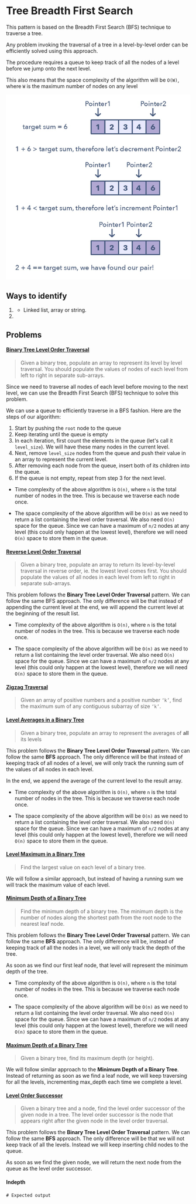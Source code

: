 # Tree Breadth First Search 

This pattern is based on the Breadth First Search (BFS) technique to traverse a tree.

Any problem invoking the traversal of a tree in a level-by-level order can be efficiently solved using this approach.

The procedure requires a queue to keep track of all the nodes of a level before we jump onto the next level.

This also means that the space complexity of the algorithm will be `O(W)`, where `W` is the maximum number of nodes on any level


![two pointers](../../../assets/two_pointers.png)


## Ways to identify

1. 
    - Linked list, array or string.

2. 

## Problems

#### [Binary Tree Level Order Traversal](./02.%20Maximum%20Sum%20Subarray%20of%20Size%20K.py) 

> Given a binary tree, populate an array to represent its level by level traversal. You should populate the values of nodes of each level from left to right in separate sub-arrays. 

Since we need to traverse all nodes of each level before moving to the next level, we can use the Breadth First Search (BFS) technique to solve this problem.

We can use a queue to efficiently traverse in a BFS fashion. Here are the steps of our algorithm:

1. Start by pushing the `root` node to the queue
2. Keep iterating until the queue is empty
3. In each iteration, first count the elements in the queue (let's call it `level_size`). We will have these many nodes in the current level.
4. Next, remove `level_size` nodes from the queue and push their value in an array to represent the current level.
5. After removing each node from the queue, insert both of its children into the queue.
6. If the queue is not empty, repeat from step 3 for the next level.

- Time complexity of the above algorithm is `O(n)`, where `n` is the total number of nodes in the tree. This is because we traverse each node once.

- The space complexity of the above algorithm will be `O(n)` as we need to return a list containing the level order traversal. We also need `O(n)` space for the queue. Since we can have a maximum of `n/2` nodes at any level (this could only happen at the lowest level), therefore we will need `O(n)` space to store them in the queue.


 
#### [Reverse Level Order Traversal](link)

> Given a binary tree, populate an array to return its level-by-level traversal in reverse order, ie. the lowest level comes first.
> You should populate the values of all nodes in each level from left to right in separate sub-arrays.

This problem follows the **Binary Tree Level Order Traversal** pattern. We can follow the same BFS approach. The only difference will be that instead of appending the current level at the end, we will append the current level at the beginning of the result list.

- Time complexity of the above algorithm is `O(n)`, where `n` is the total number of nodes in the tree. This is because we traverse each node once.

- The space complexity of the above algorithm will be `O(n)` as we need to return a list containing the level order traversal. We also need `O(n)` space for the queue. Since we can have a maximum of `n/2` nodes at any level (this could only happen at the lowest level), therefore we will need `O(n)` space to store them in the queue.

#### [Zigzag Traversal](link)

> Given an array of positive numbers and a positive number `‘k’`, find the maximum sum of any contiguous subarray of size `‘k’`.

#### [Level Averages in a Binary Tree](link)

> Given a binary tree, populate an array to represent the averages of **all** its levels

This problem follows the **Binary Tree Level Order Traversal** pattern. We can follow the same **BFS** approach. The only difference will be that instead of keeping track of all nodes of a level, we will only track the running sum of the values of all nodes in each level.

In the end, we append the average of the current level to the result array.


- Time complexity of the above algorithm is `O(n)`, where `n` is the total number of nodes in the tree. This is because we traverse each node once.

- The space complexity of the above algorithm will be `O(n)` as we need to return a list containing the level order traversal. We also need `O(n)` space for the queue. Since we can have a maximum of `n/2` nodes at any level (this could only happen at the lowest level), therefore we will need `O(n)` space to store them in the queue.

#### [Level Maximum in a Binary Tree](link)

> Find the largest value on each level of a binary tree.

We will follow a similar approach, but instead of having a running sum we will track the maximum value of each level.


#### [Minimum Depth of a Binary Tree]()

> Find the minimum depth of a binary tree. The minimum depth is the number of nodes along the shortest path from the root node to the nearest leaf node.

This problem follows the **Binary Tree Level Order Traversal** pattern. We can follow the same **BFS** approach. The only difference will be, instead of keeping track of all the nodes in a level, we will only track the depth of the tree. 

As soon as we find our first leaf node, that level will represent the minimum depth of the tree.



- Time complexity of the above algorithm is `O(n)`, where `n` is the total number of nodes in the tree. This is because we traverse each node once.

- The space complexity of the above algorithm will be `O(n)` as we need to return a list containing the level order traversal. We also need `O(n)` space for the queue. Since we can have a maximum of `n/2` nodes at any level (this could only happen at the lowest level), therefore we will need `O(n)` space to store them in the queue.

#### [Maximum Depth of a Binary Tree]()

> Given a binary tree, find its maximum depth (or height).

We will follow similar approach to the **Minimum Depth of a Binary Tree**. Instead of returning as soon as we find a leaf node, we will keep traversing for all the levels, incrementing max_depth each time we complete a level.


#### [Level Order Successor]()

> Given a binary tree and a node, find the level order successor of the given node in a tree. The level order successor is the node that appears right after the given node in the level order traversal.

This problem follows the **Binary Tree Level Order Traversal** pattern. We can follow the same **BFS** approach. The only difference will be that we will not keep track of all the levels. Instead we will keep inserting child nodes to the queue.

As soon as we find the given node, we will return the next node from the queue as the level order successor.



#### Indepth 



```
# Expected output
```

